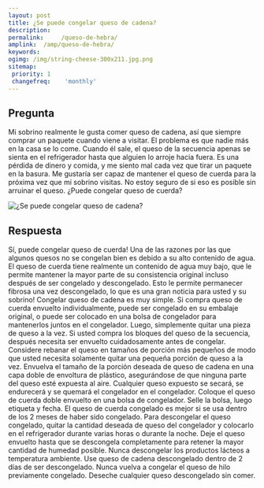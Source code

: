 ```yaml
---
layout: post
title: ¿Se puede congelar queso de cadena?  
description: 
permalink:     /queso-de-hebra/
amplink:  /amp/queso-de-hebra/
keywords: 
ogimg: /img/string-cheese-300x211.jpg.png
sitemap:
 priority: 1
 changefreq:    'monthly'
---
```




## Pregunta

Mi sobrino realmente le gusta comer queso de cadena, así que siempre comprar un paquete cuando viene a visitar. El problema es que nadie más en la casa se lo come. Cuando él sale, el queso de la secuencia apenas se sienta en el refrigerador hasta que alguien lo arroje hacia fuera. Es una pérdida de dinero y comida, y me siento mal cada vez que tirar un paquete en la basura. Me gustaría ser capaz de mantener el queso de cuerda para la próxima vez que mi sobrino visitas. No estoy seguro de si eso es posible sin arruinar el queso. ¿Puede congelar queso de cuerda?


![¿Se puede congelar queso de cadena?](https://sepuedecongelar.com/img/string-cheese-300x211.jpg "¿Se puede congelar queso de cadena?" )


## Respuesta

Sí, puede congelar queso de cuerda! Una de las razones por las que algunos quesos no se congelan bien es debido a su alto contenido de agua. El queso de cuerda tiene realmente un contenido de agua muy bajo, que le permite mantener la mayor parte de su consistencia original incluso después de ser congelado y descongelado. Esto le permite permanecer fibrosa una vez descongelado, lo que es una gran noticia para usted y su sobrino!
Congelar queso de cadena es muy simple. Si compra queso de cuerda envuelto individualmente, puede ser congelado en su embalaje original, o puede ser colocado en una bolsa de congelador para mantenerlos juntos en el congelador. Luego, simplemente quitar una pieza de queso a la vez. Si usted compra los bloques del queso de la secuencia, después necesita ser envuelto cuidadosamente antes de congelar. Considere rebanar el queso en tamaños de porción más pequeños de modo que usted necesita solamente quitar una pequeña porción de queso a la vez.
Envuelva el tamaño de la porción deseada de queso de cadena en una capa doble de envoltura de plástico, asegurándose de que ninguna parte del queso esté expuesta al aire. Cualquier queso expuesto se secará, se endurecerá y se quemará el congelador en el congelador. Coloque el queso de cuerda doble envuelto en una bolsa de congelador. Selle la bolsa, luego etiqueta y fecha. El queso de cuerda congelado es mejor si se usa dentro de los 2 meses de haber sido congelado.
Para descongelar el queso congelado, quitar la cantidad deseada de queso del congelador y colocarlo en el refrigerador durante varias horas o durante la noche. Deje el queso envuelto hasta que se descongela completamente para retener la mayor cantidad de humedad posible. Nunca descongelar los productos lácteos a temperatura ambiente. Use queso de cadena descongelado dentro de 2 días de ser descongelado. Nunca vuelva a congelar el queso de hilo previamente congelado. Deseche cualquier queso descongelado sin comer.